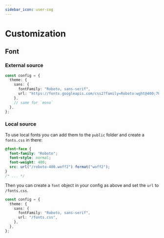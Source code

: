 ```yaml
---
sidebar_icon: user-cog
---
```


# Customization

<!-- TODO: add theme colors -->

## Font

### External source

```typescript
const config = {
  theme: {
    sans: {
      fontFamily: "Roboto, sans-serif",
      url: "https://fonts.googleapis.com/css2?family=Roboto:wght@400;700&display=swap",
    },
    // same for `mono`
  },
};
```

### Local source

To use local fonts you can add them to the `public` folder and create a `fonts.css` in there:

```css
@font-face {
  font-family: "Roboto";
  font-style: normal;
  font-weight: 400;
  src: url("/roboto-400.woff2") format("woff2");
}
/* ... */
```

Then you can create a `font` object in your config as above and set the `url` to `/fonts.css`.

```typescript
const config = {
  theme: {
    sans: {
      fontFamily: "Roboto, sans-serif",
      url: "/fonts.css",
    },
  },
};
```
